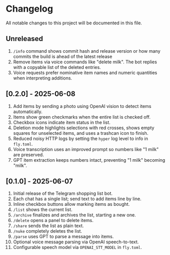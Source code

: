 # Changelog

All notable changes to this project will be documented in this file.

## Unreleased
1. `/info` command shows commit hash and release version or how many commits the build is ahead of the latest release
2. Remove items via voice commands like "delete milk". The bot replies with a copyable list of the deleted entries.
3. Voice requests prefer nominative item names and numeric quantities when interpreting additions.

## [0.2.0] - 2025-06-08
1. Add items by sending a photo using OpenAI vision to detect items automatically.
2. Items show green checkmarks when the entire list is checked off.
3. Checkbox icons indicate item status in the list.
4. Deletion mode highlights selections with red crosses, shows empty squares for
   unselected items, and uses a trashcan icon to finish.
5. Reduced noisy HTTP logs by setting the `hyper` log level to info in `fly.toml`.
6. Voice transcription uses an improved prompt so numbers like "1 milk" are preserved.
7. GPT item extraction keeps numbers intact, preventing "1 milk" becoming "milk".


## [0.1.0] - 2025-06-07
1. Initial release of the Telegram shopping list bot.
2. Each chat has a single list; send text to add items line by line.
3. Inline checkbox buttons allow marking items as bought.
4. `/list` shows the current list.
5. `/archive` finalizes and archives the list, starting a new one.
6. `/delete` opens a panel to delete items.
7. `/share` sends the list as plain text.
8. `/nuke` completely deletes the list.
9. `/parse` uses GPT to parse a message into items.
10. Optional voice message parsing via OpenAI speech-to-text.
11. Configurable speech model via `OPENAI_STT_MODEL` in `fly.toml`.

